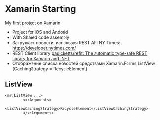 # Xamarin Starting

My first project on Xamarin

- Project for iOS and Andorid
- With Shared code assembly
- Загружает новости, используя REST API NY Times: https://developer.nytimes.com/
- REST Client library [paulcbetts/refit: The automatic type-safe REST library for Xamarin and .NET](https://github.com/paulcbetts/refit)
- Отображение списка новостей средствами Xamarin.Forms ListView (CachingStrategy = RecycleElement)



## ListView 

~~~~
<mr:ListView ...>
        <x:Arguments>
            <ListViewCachingStrategy>RecycleElement</ListViewCachingStrategy>
        </x:Arguments>
~~~~
